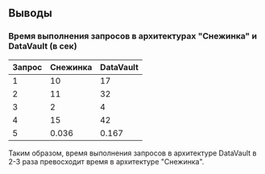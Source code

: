 ## Выводы ##

### Время выполнения запросов в архитектурах "Снежинка" и DataVault (в сек) ###   
|Запрос|Снежинка|DataVault|
|------|--------|---------|
|  1   |10      |17       |
|  2   |11      |32       |
|  3   |2       |4        |
|  4   |15      |42       |
|  5   |0.036   |0.167    |

Таким образом, время выполнения запросов в архитектуре DataVault в 2-3 раза превосходит время в архитектуре "Снежинка".

